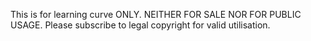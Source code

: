 This is for learning curve ONLY. 
NEITHER FOR SALE NOR FOR PUBLIC USAGE.
Please subscribe to legal copyright for valid utilisation.
